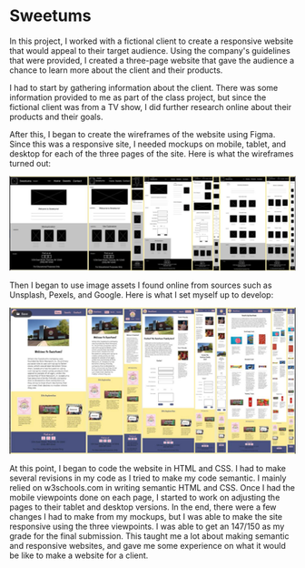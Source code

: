# Sweetums

In this project, I worked with a fictional client to create a responsive website that would appeal to their target audience. Using the company's guidelines that were
provided, I created a three-page website that gave the audience a chance to learn more about the client and their products. 

I had to start by gathering information about the client. There was some information provided to me as part of the class project, but since the fictional client was
from a TV show, I did further research online about their products and their goals. 

After this, I began to create the wireframes of the website using Figma. Since this was a responsive site, I needed mockups on mobile, tablet, and desktop for each of
the three pages of the site. Here is what the wireframes turned out: 

<img src="Wireframes.JPG">

Then I began to use image assets I found online from sources such as Unsplash, Pexels, and Google. Here is what I set myself up to develop: 

<img src="Mockups.JPG">

At this point, I began to code the website in HTML and CSS. I had to make several revisions in my code as I tried to make my code semantic. I mainly relied on
w3schools.com in writing semantic HTML and CSS. Once I had the mobile viewpoints done on each page, I started to work on adjusting the pages to their tablet and desktop
versions. In the end, there were a few changes I had to make from my mockups, but I was able to make the site responsive using the three viewpoints. I was able to get 
an 147/150 as my grade for the final submission. This taught me a lot about making semantic and responsive websites, and gave me some experience on what it would be 
like to make a website for a client. 
